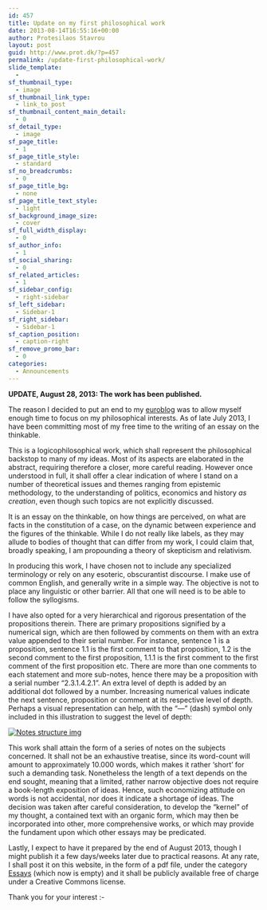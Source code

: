 ```yaml
---
id: 457
title: Update on my first philosophical work
date: 2013-08-14T16:55:16+00:00
author: Protesilaos Stavrou
layout: post
guid: http://www.prot.dk/?p=457
permalink: /update-first-philosophical-work/
slide_template:
  - 
sf_thumbnail_type:
  - image
sf_thumbnail_link_type:
  - link_to_post
sf_thumbnail_content_main_detail:
  - 0
sf_detail_type:
  - image
sf_page_title:
  - 1
sf_page_title_style:
  - standard
sf_no_breadcrumbs:
  - 0
sf_page_title_bg:
  - none
sf_page_title_text_style:
  - light
sf_background_image_size:
  - cover
sf_full_width_display:
  - 0
sf_author_info:
  - 1
sf_social_sharing:
  - 0
sf_related_articles:
  - 1
sf_sidebar_config:
  - right-sidebar
sf_left_sidebar:
  - Sidebar-1
sf_right_sidebar:
  - Sidebar-1
sf_caption_position:
  - caption-right
sf_remove_promo_bar:
  - 0
categories:
  - Announcements
---
```

**UPDATE, August 28, 2013: The work has been published.** 

The reason I decided to put an end to my <a title="My old Euroblog" href="https://protesilaos.com" target="_blank">euroblog</a> was to allow myself enough time to focus on my philosophical interests. As of late July 2013, I have been committing most of my free time to the writing of an essay on the thinkable.

This is a logicophilosophical work, which shall represent the philosophical backstop to many of my ideas. Most of its aspects are elaborated in the abstract, requiring therefore a closer, more careful reading. However once understood in full, it shall offer a clear indication of where I stand on a number of theoretical issues and themes ranging from epistemic methodology, to the understanding of politics, economics and history _as creation_, even though such topics are not explicitly discussed.<!--more-->

It is an essay on the thinkable, on how things are perceived, on what are facts in the constitution of a case, on the dynamic between experience and the figures of the thinkable. While I do not really like labels, as they may allude to bodies of thought that can differ from my work, I could claim that, broadly speaking, I am propounding a theory of skepticism and relativism.

In producing this work, I have chosen not to include any specialized terminology or rely on any esoteric, obscurantist discourse. I make use of common English, and generally write in a simple way. The objective is not to place any linguistic or other barrier. All that one will need is to be able to follow the syllogisms.

I have also opted for a very hierarchical and rigorous presentation of the propositions therein. There are primary propositions signified by a numerical sign, which are then followed by comments on them with an extra value appended to their serial number. For instance, sentence 1 is a proposition, sentence 1.1 is the first comment to that proposition, 1.2 is the second comment to the first proposition, 1.1.1 is the first comment to the first comment of the first proposition etc. There are more than one comments to each statement and more sub-notes, hence there may be a proposition with a serial number “2.3.1.4.2.1”. An extra level of depth is added by an additional dot followed by a number. Increasing numerical values indicate the next sentence, proposition or comment at its respective level of depth. Perhaps a visual representation can help, with the “—” (dash) symbol only included in this illustration to suggest the level of depth:

[<img class="alignnone size-full wp-image-465" alt="Notes structure img" src="http://i2.wp.com/www.protesilaos.com/wp-content/uploads/2013/08/notes_structure.png?fit=589%2C448" srcset="http://i2.wp.com/www.protesilaos.com/wp-content/uploads/2013/08/notes_structure.png?resize=300%2C228 300w, http://i2.wp.com/www.protesilaos.com/wp-content/uploads/2013/08/notes_structure.png?w=589 589w" sizes="(max-width: 589px) 85vw, 589px" data-recalc-dims="1" />](http://i2.wp.com/www.protesilaos.com/wp-content/uploads/2013/08/notes_structure.png)

This work shall attain the form of a series of notes on the subjects concerned. It shall not be an exhaustive treatise, since its word-count will amount to approximately 10.000 words, which makes it rather &#8216;short&#8217; for such a demanding task. Nonetheless the length of a text depends on the end sought, meaning that a limited, rather narrow objective does not require a book-length exposition of ideas. Hence, such economizing attitude on words is not accidental, nor does it indicate a shortage of ideas. The decision was taken after careful consideration, to develop the &#8220;kernel&#8221; of my thought, a contained text with an organic form, which may then be incorporated into other, more comprehensive works, or which may provide the fundament upon which other essays may be predicated.

Lastly, I expect to have it prepared by the end of August 2013, though I might publish it a few days/weeks later due to practical reasons. At any rate, I shall post it on this website, in the form of a pdf file, under the category <a href="https://protesilaos.com/essays/" target="_blank">Essays</a> (which now is empty) and it shall be publicly available free of charge under a Creative Commons license.

Thank you for your interest <img src="http://i1.wp.com/www.protesilaos.com/wp-includes/images/smilies/simple-smile.png?w=840" alt=":-)" class="wp-smiley" style="height: 1em; max-height: 1em;" data-recalc-dims="1" />